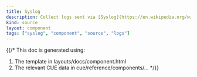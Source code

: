 ```yaml
---
title: Syslog
description: Collect logs sent via [Syslog](https://en.wikipedia.org/wiki/Syslog)
kind: source
layout: component
tags: ["syslog", "component", "source", "logs"]
---
```


{{/*
This doc is generated using:

1. The template in layouts/docs/component.html
2. The relevant CUE data in cue/reference/components/...
*/}}
